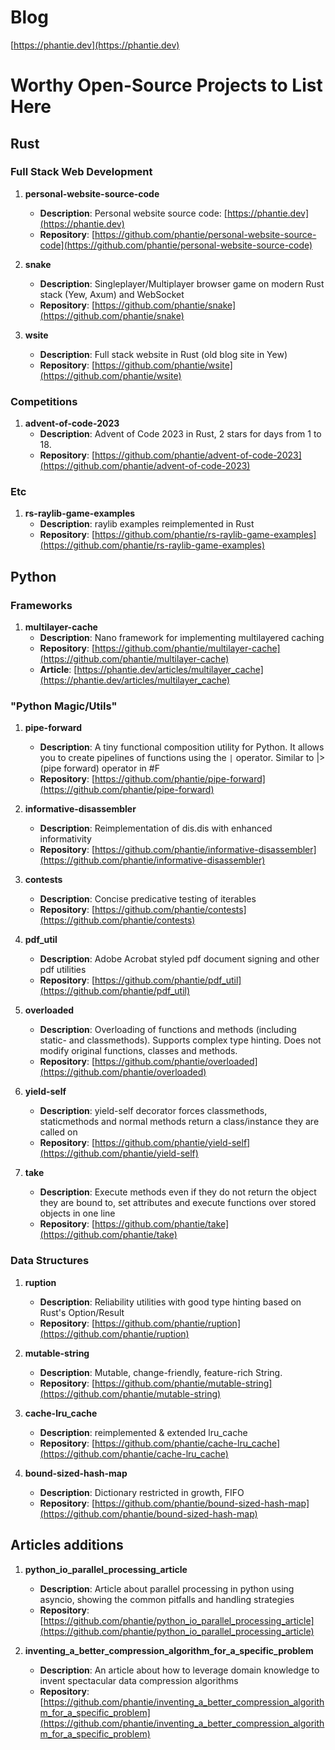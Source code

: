 # Blog

[https://phantie.dev](https://phantie.dev)

# Worthy Open-Source Projects to List Here

## Rust

### Full Stack Web Development

1. **personal-website-source-code**  
   - **Description**: Personal website source code: [https://phantie.dev](https://phantie.dev)  
   - **Repository**: [https://github.com/phantie/personal-website-source-code](https://github.com/phantie/personal-website-source-code)

2. **snake**  
   - **Description**: Singleplayer/Multiplayer browser game on modern Rust stack (Yew, Axum) and WebSocket
   - **Repository**: [https://github.com/phantie/snake](https://github.com/phantie/snake)

3. **wsite**  
   - **Description**: Full stack website in Rust (old blog site in Yew)  
   - **Repository**: [https://github.com/phantie/wsite](https://github.com/phantie/wsite)

### Competitions

1. **advent-of-code-2023**  
   - **Description**: Advent of Code 2023 in Rust, 2 stars for days from 1 to 18.  
   - **Repository**: [https://github.com/phantie/advent-of-code-2023](https://github.com/phantie/advent-of-code-2023)

### Etc

<!--- 1. **ow_matchmaking_queue**  
   - **Description**: Implementation of a matchmaking queue  
   - **Repository**: [https://github.com/phantie/ow_matchmaking_queue](https://github.com/phantie/ow_matchmaking_queue)

2. **con**  
   - **Description**: Exploratory project, with aim to define limits of using semantic connections between objects in systems.  
   - **Repository**: [https://github.com/phantie/con](https://github.com/phantie/con)
-->

1. **rs-raylib-game-examples**  
   - **Description**: raylib examples reimplemented in Rust  
   - **Repository**: [https://github.com/phantie/rs-raylib-game-examples](https://github.com/phantie/rs-raylib-game-examples)

## Python

### Frameworks

1. **multilayer-cache**  
   - **Description**: Nano framework for implementing multilayered caching  
   - **Repository**: [https://github.com/phantie/multilayer-cache](https://github.com/phantie/multilayer-cache)
   - **Article**: [https://phantie.dev/articles/multilayer_cache](https://phantie.dev/articles/multilayer_cache)

### "Python Magic/Utils"

1. **pipe-forward**
   - **Description**: A tiny functional composition utility for Python. It allows you to create pipelines of functions using the `|` operator. Similar to |> (pipe forward) operator in #F
   - **Repository**: [https://github.com/phantie/pipe-forward](https://github.com/phantie/pipe-forward)

2. **informative-disassembler**  
   - **Description**: Reimplementation of dis.dis with enhanced informativity  
   - **Repository**: [https://github.com/phantie/informative-disassembler](https://github.com/phantie/informative-disassembler)

3. **contests**  
   - **Description**: Concise predicative testing of iterables
   - **Repository**: [https://github.com/phantie/contests](https://github.com/phantie/contests)

4. **pdf_util**  
   - **Description**: Adobe Acrobat styled pdf document signing and other pdf utilities
   - **Repository**: [https://github.com/phantie/pdf_util](https://github.com/phantie/pdf_util)

5. **overloaded**  
   - **Description**: Overloading of functions and methods (including static- and classmethods). Supports complex type hinting. Does not modify original functions, classes and methods.  
   - **Repository**: [https://github.com/phantie/overloaded](https://github.com/phantie/overloaded)

6. **yield-self**  
   - **Description**: yield-self decorator forces classmethods, staticmethods and normal methods return a class/instance they are called on  
   - **Repository**: [https://github.com/phantie/yield-self](https://github.com/phantie/yield-self)

7. **take**  
   - **Description**: Execute methods even if they do not return the object they are bound to, set attributes and execute functions over stored objects in one line  
   - **Repository**: [https://github.com/phantie/take](https://github.com/phantie/take)

### Data Structures

1. **ruption**  
   - **Description**: Reliability utilities with good type hinting based on Rust's Option/Result  
   - **Repository**: [https://github.com/phantie/ruption](https://github.com/phantie/ruption)

2. **mutable-string**  
   - **Description**: Mutable, change-friendly, feature-rich String.  
   - **Repository**: [https://github.com/phantie/mutable-string](https://github.com/phantie/mutable-string)

3. **cache-lru_cache**  
   - **Description**: reimplemented & extended lru_cache  
   - **Repository**: [https://github.com/phantie/cache-lru_cache](https://github.com/phantie/cache-lru_cache)

4. **bound-sized-hash-map**  
   - **Description**: Dictionary restricted in growth, FIFO  
   - **Repository**: [https://github.com/phantie/bound-sized-hash-map](https://github.com/phantie/bound-sized-hash-map)

## Articles additions

1. **python_io_parallel_processing_article**  
   - **Description**: Article about parallel processing in python using asyncio, showing the common pitfalls and handling strategies  
   - **Repository**: [https://github.com/phantie/python_io_parallel_processing_article](https://github.com/phantie/python_io_parallel_processing_article)

2. **inventing_a_better_compression_algorithm_for_a_specific_problem**
   - **Description**: An article about how to leverage domain knowledge to invent spectacular data compression algorithms
   - **Repository**: [https://github.com/phantie/inventing_a_better_compression_algorithm_for_a_specific_problem](https://github.com/phantie/inventing_a_better_compression_algorithm_for_a_specific_problem)

